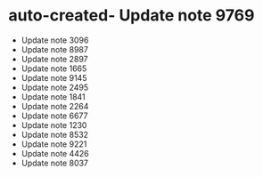 # auto-created- Update note 9769
- Update note 3096
- Update note 8987
- Update note 2897
- Update note 1665
- Update note 9145
- Update note 2495
- Update note 1841
- Update note 2264
- Update note 6677
- Update note 1230
- Update note 8532
- Update note 9221
- Update note 4426
- Update note 8037
